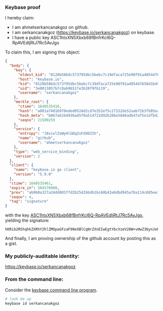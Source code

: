 ### Keybase proof

I hereby claim:

  * I am ahmetserkancanakgoz on github.
  * I am serkancanakgoz (https://keybase.io/serkancanakgoz) on keybase.
  * I have a public key ASC1htxXN5Xbxb68fBnfrKcl6Q-RpAVEdljRtJ7Rc5AvJgo

To claim this, I am signing this object:

```json
{
  "body": {
    "key": {
      "eldest_kid": "0120b586dc573795dbc5bebc7c19dfaca725e90f91a405447658d1b49ed173902f260a",
      "host": "keybase.io",
      "kid": "0120b586dc573795dbc5bebc7c19dfaca725e90f91a405447658d1b49ed173902f260a",
      "uid": "3e0013057b7c0ab9651fe3b20f9fb119",
      "username": "serkancanakgoz"
    },
    "merkle_root": {
      "ctime": 1640535416,
      "hash": "a801a7401b978eded9524d2cd7e352ef5c27152de52aab72b3fb85ea914485eacdc2aa820c8a0da5c4ca4baac2e7655bd8f7b35a091d68bf4313e4f554af20cf",
      "hash_meta": "b867ab1b493ba45f0a514722d92b28be5846adb47af5e1dfb425230178a54a87",
      "seqno": 21509259
    },
    "service": {
      "entropy": "J8violZoWyHlGDqZuFdXDZIh",
      "name": "github",
      "username": "ahmetserkancanakgoz"
    },
    "type": "web_service_binding",
    "version": 2
  },
  "client": {
    "name": "keybase.io go client",
    "version": "5.9.0"
  },
  "ctime": 1640535461,
  "expire_in": 504576000,
  "prev": "ab9b0a327a24dd001ffd2b2542bbdb1bc68b42e6dbd945a76a114c605ee38037",
  "seqno": 4,
  "tag": "signature"
}
```

with the key [ASC1htxXN5Xbxb68fBnfrKcl6Q-RpAVEdljRtJ7Rc5AvJgo](https://keybase.io/serkancanakgoz), yielding the signature:

```
hKRib2R5hqhkZXRhY2hlZMOpaGFzaF90eXBlCqNrZXnEIwEgtYbcVzeV28W+vHwZ36ynJekPkaQFRHZY0bSe0XOQLyYKp3BheWxvYWTESpcCBMQgq5sKMnok3QAf/SslQrvbG8aLQubb2UWnahFMYF7jgDfEIAepzaxM5rM+XbI8cXzVPfvWDlVgBJw5BJoF0zVT1KDUAgHCo3NpZ8RA2BRqiA4q2Lo1ii2Xd/ihTOdpUKB4qDhhdyK0mL9VYYKgFxMIBk9li3zbSfy8rBRQ2Iz38/lavrqYhB61jfxnAKhzaWdfdHlwZSCkaGFzaIKkdHlwZQildmFsdWXEIAECIjePoUBZ1+y6pf00rjCrqI5t3egKvXfbhORUXzjRo3RhZ80CAqd2ZXJzaW9uAQ==

```

And finally, I am proving ownership of the github account by posting this as a gist.

### My publicly-auditable identity:

https://keybase.io/serkancanakgoz

### From the command line:

Consider the [keybase command line program](https://keybase.io/download).

```bash
# look me up
keybase id serkancanakgoz
```
